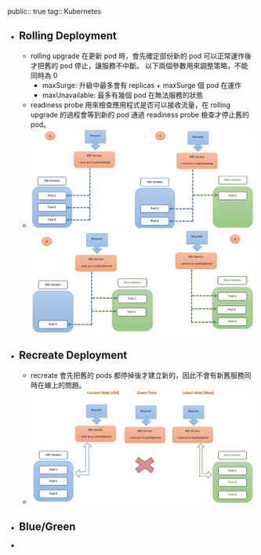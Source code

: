 public:: true
tag:: Kubernetes

- ## Rolling Deployment
	- rolling upgrade 在更新 pod 時，會先確定部份新的 pod 可以正常運作後才把舊的 pod 停止，讓服務不中斷。
	  以下兩個參數用來調整策略，不能同時為 0
		- maxSurge: 升級中最多會有 replicas + maxSurge 個 pod 在運作
		- maxUnavailable: 最多有幾個 pod 在無法服務的狀態
	- readiness probe 用來檢查應用程式是否可以接收流量，在 rolling upgrade 的過程會等到新的 pod 通過 readiness probe 檢查才停止舊的 pod。
	- ![image.png](../assets/image_1726930589675_0.png)
	  ![image.png](../assets/image_1726930616879_0.png)
- ## Recreate Deployment
	- recreate 會先把舊的 pods 都停掉後才建立新的，因此不會有新舊服務同時在線上的問題。
	- ![image.png](../assets/image_1726930582734_0.png)
- ## Blue/Green
-